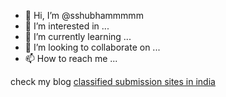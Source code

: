 - 👋 Hi, I’m @sshubhammmmm
- 👀 I’m interested in ...
- 🌱 I’m currently learning ...
- 💞️ I’m looking to collaborate on ...
- 📫 How to reach me ...

<!---
sshubhammmmm/sshubhammmmm is a ✨ special ✨ repository because its `README.md` (this file) appears on your GitHub profile.
You can click the Preview link to take a look at your changes.
--->
check my blog <a href="https://www.dsom.in/free-classified-sites-in-india"> classified submission sites in india<a/>
